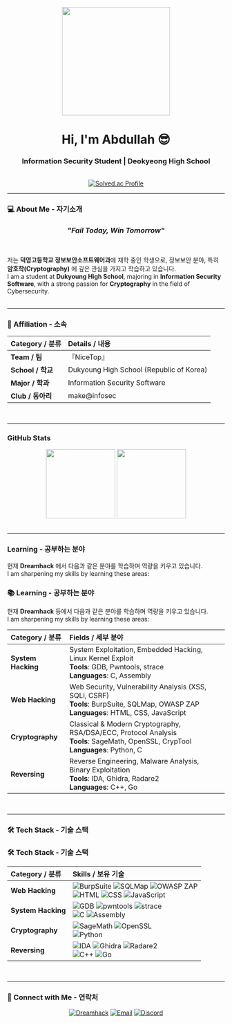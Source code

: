 <div align="center">
  <img src="" width="250px"/>
  <h1>Hi, I'm <strong>Abdullah</strong> 😎</h1>
  <h3>Information Security Student | Deokyeong High School</h3>
  
  <!-- 배지 가운데 정렬 -->
  <br>
  <a href="https://solved.ac/dkq_k/">
    <img src="http://mazassumnida.wtf/api/v2/generate_badge?boj=dkq_k" alt="Solved.ac Profile"/>
  </a>
</div>

---

### 💻 About Me - 자기소개
<h3 align="center"><em>"Fail Today, Win Tomorrow"</em></h3>
<br>

저는 **덕영고등학교 정보보안소프트웨어과**에 재학 중인 학생으로, 정보보안 분야, 특히 **암호학(Cryptography)** 에 깊은 관심을 가지고 학습하고 있습니다.<br>
I am a student at **Dukyoung High School**, majoring in **Information Security Software**, with a strong passion for **Cryptography** in the field of Cybersecurity.
<br><br>

---

### 🏢 Affiliation - 소속
| Category / 분류 | Details / 내용 |
| :--- | :--- |
| **Team / 팀** | 『NiceTop』 |
| **School / 학교** | Dukyoung High School (Republic of Korea) |
| **Major / 학과** | Information Security Software |
| **Club / 동아리** | make@infosec |
<br>

---

### GitHub Stats
<div align="center">
  <img src="https://github-readme-stats.vercel.app/api?username=dkq-K&show_icons=true&theme=highcontrast" height="160"/>
  <img src="https://github-readme-stats.vercel.app/api/top-langs/?username=dkq-k&layout=compact&theme=highcontrast" height="160"/>
</div>
<br>

---

### Learning - 공부하는 분야

현재 **Dreamhack** 에서 다음과 같은 분야를 학습하며 역량을 키우고 있습니다.  
I am sharpening my skills by learning these areas:  

### 📚 Learning - 공부하는 분야

현재 **Dreamhack** 등에서 다음과 같은 분야를 학습하며 역량을 키우고 있습니다.  
I am sharpening my skills by learning these areas:  

| Category / 분류 | Fields / 세부 분야 |
| :--- | :--- |
| **System Hacking** | System Exploitation, Embedded Hacking, Linux Kernel Exploit <br> **Tools**: GDB, Pwntools, strace <br> **Languages**: C, Assembly |
| **Web Hacking** | Web Security, Vulnerability Analysis (XSS, SQLi, CSRF) <br> **Tools**: BurpSuite, SQLMap, OWASP ZAP <br> **Languages**: HTML, CSS, JavaScript |
| **Cryptography** | Classical & Modern Cryptography, RSA/DSA/ECC, Protocol Analysis <br> **Tools**: SageMath, OpenSSL, CrypTool <br> **Languages**: Python, C |
| **Reversing** | Reverse Engineering, Malware Analysis, Binary Exploitation <br> **Tools**: IDA, Ghidra, Radare2 <br> **Languages**: C++, Go |

<br>

---

### 🛠 Tech Stack - 기술 스택
### 🛠 Tech Stack - 기술 스택
| Category / 분류 | Skills / 보유 기술 |
| :--- | :--- |
| **Web Hacking** | <img src="https://img.shields.io/badge/BurpSuite-FF6633?style=for-the-badge&logo=burpsuite&logoColor=white" alt="BurpSuite"/> <img src="https://img.shields.io/badge/SQLMap-336791?style=for-the-badge&logo=databricks&logoColor=white" alt="SQLMap"/> <img src="https://img.shields.io/badge/OWASP%20ZAP-000000?style=for-the-badge&logo=owasp&logoColor=white" alt="OWASP ZAP"/> <br> <img src="https://img.shields.io/badge/HTML5-E34F26?style=for-the-badge&logo=html5&logoColor=white" alt="HTML"/> <img src="https://img.shields.io/badge/CSS3-1572B6?style=for-the-badge&logo=css3&logoColor=white" alt="CSS"/> <img src="https://img.shields.io/badge/JavaScript-F7DF1E?style=for-the-badge&logo=javascript&logoColor=black" alt="JavaScript"/> |
| **System Hacking** | <img src="https://img.shields.io/badge/GDB-000000?style=for-the-badge&logo=gnu&logoColor=white" alt="GDB"/> <img src="https://img.shields.io/badge/Pwntools-7E76E8?style=for-the-badge&logo=archlinux&logoColor=white" alt="pwntools"/> <img src="https://img.shields.io/badge/strace-4EAA25?style=for-the-badge&logo=linux&logoColor=white" alt="strace"/> <br> <img src="https://img.shields.io/badge/C-00599C?style=for-the-badge&logo=c&logoColor=white" alt="C"/> <img src="https://img.shields.io/badge/Assembly-FF39F3?style=for-the-badge&logo=assemblyscript&logoColor=white" alt="Assembly"/> |
| **Cryptography** | <img src="https://img.shields.io/badge/SageMath-3776AB?style=for-the-badge&logo=python&logoColor=white" alt="SageMath"/> <img src="https://img.shields.io/badge/OpenSSL-721412?style=for-the-badge&logo=openssl&logoColor=white" alt="OpenSSL"/> <br> <img src="https://img.shields.io/badge/Python-3776AB?style=for-the-badge&logo=python&logoColor=white" alt="Python"/> |
| **Reversing** | <img src="https://img.shields.io/badge/IDA-423547?style=for-the-badge&logo=ida&logoColor=white" alt="IDA"/> <img src="https://img.shields.io/badge/Ghidra-6C339F?style=for-the-badge&logo=ghidra&logoColor=white" alt="Ghidra"/> <img src="https://img.shields.io/badge/r2-FF5733?style=for-the-badge&logo=radare&logoColor=white" alt="Radare2"/> <br> <img src="https://img.shields.io/badge/C++-00599C?style=for-the-badge&logo=cplusplus&logoColor=white" alt="C++"/> <img src="https://img.shields.io/badge/Go-00ADD8?style=for-the-badge&logo=go&logoColor=white" alt="Go"/> |

<br>

---

### 🤝 Connect with Me - 연락처
<p align="center">
  <a href="https://dreamhack.io/users/54640/" target="_blank"><img src="https://img.shields.io/badge/Dreamhack-0000FF?style=for-the-badge" alt="Dreamhack"/></a>
  <a href="mailto:ab1315271@gmail.com" target="_blank"><img src="https://img.shields.io/badge/Email-D14836?style=for-the-badge&logo=gmail&logoColor=white" alt="Email"/></a>
  <a href="https://discord.com/users/nicetop_dkq307a" target="_blank"><img src="https://img.shields.io/badge/Discord-5865F2?style=for-the-badge&logo=discord&logoColor=white" alt="Discord"/></a>

</p>
